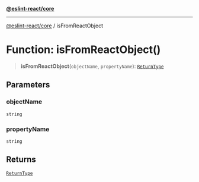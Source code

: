 [**@eslint-react/core**](../README.md)

***

[@eslint-react/core](../README.md) / isFromReactObject

# Function: isFromReactObject()

> **isFromReactObject**(`objectName`, `propertyName`): [`ReturnType`](../namespaces/isFromReact/type-aliases/ReturnType.md)

## Parameters

### objectName

`string`

### propertyName

`string`

## Returns

[`ReturnType`](../namespaces/isFromReact/type-aliases/ReturnType.md)
